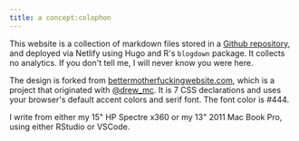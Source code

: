 ```yaml
---
title: a concept:colophon
---
```


This website is a collection of markdown files stored in a [Github repository](https://github.com/deblnia/deblnia.github.io), and deployed via Netlify using Hugo and R's `blogdown` package. It collects no analytics. If you don't tell me, I will never know you were here. 

The design is forked from [bettermotherfuckingwebsite.com](http://bettermotherfuckingwebsite.com/), which is a project that originated with [@drew_mc](https://twitter.com/drew_mc). It is 7 CSS declarations and uses your browser's default accent colors and serif font. The font color is #444. 

I write from either my 15" HP Spectre x360 or my 13" 2011 Mac Book Pro, using either RStudio or VSCode. 